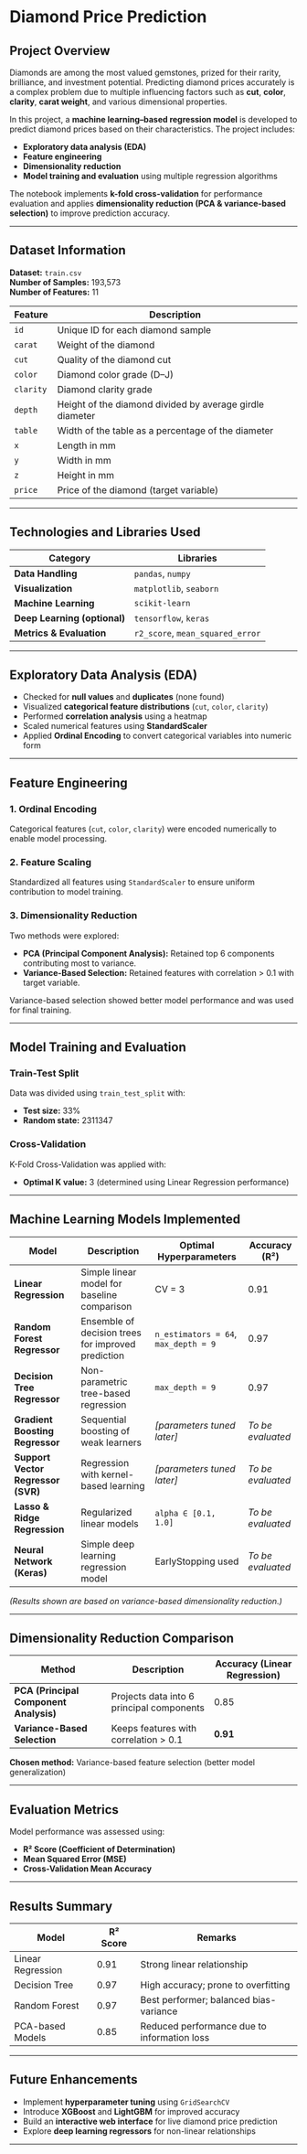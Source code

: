 # Diamond Price Prediction
## Project Overview
Diamonds are among the most valued gemstones, prized for their rarity, brilliance, and investment potential. Predicting diamond prices accurately is a complex problem due to multiple influencing factors such as **cut**, **color**, **clarity**, **carat weight**, and various dimensional properties.

In this project, a **machine learning–based regression model** is developed to predict diamond prices based on their characteristics. The project includes:
- **Exploratory data analysis (EDA)**
- **Feature engineering**
- **Dimensionality reduction**
- **Model training and evaluation** using multiple regression algorithms

The notebook implements **k-fold cross-validation** for performance evaluation and applies **dimensionality reduction (PCA & variance-based selection)** to improve prediction accuracy.

---

## Dataset Information

**Dataset:** `train.csv`  
**Number of Samples:** 193,573  
**Number of Features:** 11  

| Feature | Description |
|----------|--------------|
| `id` | Unique ID for each diamond sample |
| `carat` | Weight of the diamond |
| `cut` | Quality of the diamond cut |
| `color` | Diamond color grade (D–J) |
| `clarity` | Diamond clarity grade |
| `depth` | Height of the diamond divided by average girdle diameter |
| `table` | Width of the table as a percentage of the diameter |
| `x` | Length in mm |
| `y` | Width in mm |
| `z` | Height in mm |
| `price` | Price of the diamond (target variable) |

---

## Technologies and Libraries Used

| Category | Libraries |
|-----------|------------|
| **Data Handling** | `pandas`, `numpy` |
| **Visualization** | `matplotlib`, `seaborn` |
| **Machine Learning** | `scikit-learn` |
| **Deep Learning (optional)** | `tensorflow`, `keras` |
| **Metrics & Evaluation** | `r2_score`, `mean_squared_error` |

---

## Exploratory Data Analysis (EDA)

- Checked for **null values** and **duplicates** (none found)
- Visualized **categorical feature distributions** (`cut`, `color`, `clarity`)
- Performed **correlation analysis** using a heatmap
- Scaled numerical features using **StandardScaler**
- Applied **Ordinal Encoding** to convert categorical variables into numeric form

---

## Feature Engineering

### **1. Ordinal Encoding**
Categorical features (`cut`, `color`, `clarity`) were encoded numerically to enable model processing.

### **2. Feature Scaling**
Standardized all features using `StandardScaler` to ensure uniform contribution to model training.

### **3. Dimensionality Reduction**
Two methods were explored:
- **PCA (Principal Component Analysis):** Retained top 6 components contributing most to variance.
- **Variance-Based Selection:** Retained features with correlation > 0.1 with target variable.

Variance-based selection showed better model performance and was used for final training.

---

## Model Training and Evaluation

### **Train-Test Split**
Data was divided using `train_test_split` with:
- **Test size:** 33%
- **Random state:** 2311347

### **Cross-Validation**
K-Fold Cross-Validation was applied with:
- **Optimal K value:** 3 (determined using Linear Regression performance)

---

## Machine Learning Models Implemented

| Model | Description | Optimal Hyperparameters | Accuracy (R²) |
|--------|--------------|-------------------------|----------------|
| **Linear Regression** | Simple linear model for baseline comparison | CV = 3 | 0.91 |
| **Random Forest Regressor** | Ensemble of decision trees for improved prediction | `n_estimators = 64`, `max_depth = 9` | 0.97 |
| **Decision Tree Regressor** | Non-parametric tree-based regression | `max_depth = 9` | 0.97 |
| **Gradient Boosting Regressor** | Sequential boosting of weak learners | *[parameters tuned later]* | *To be evaluated* |
| **Support Vector Regressor (SVR)** | Regression with kernel-based learning | *[parameters tuned later]* | *To be evaluated* |
| **Lasso & Ridge Regression** | Regularized linear models | `alpha ∈ [0.1, 1.0]` | *To be evaluated* |
| **Neural Network (Keras)** | Simple deep learning regression model | EarlyStopping used | *To be evaluated* |

*(Results shown are based on variance-based dimensionality reduction.)*

---

## Dimensionality Reduction Comparison

| Method | Description | Accuracy (Linear Regression) |
|---------|--------------|-----------------------------|
| **PCA (Principal Component Analysis)** | Projects data into 6 principal components | 0.85 |
| **Variance-Based Selection** | Keeps features with correlation > 0.1 | **0.91** |
 **Chosen method:** Variance-based feature selection (better model generalization)

---

##  Evaluation Metrics

Model performance was assessed using:
- **R² Score (Coefficient of Determination)**
- **Mean Squared Error (MSE)**
- **Cross-Validation Mean Accuracy**

---

##  Results Summary

| Model | R² Score | Remarks |
|--------|-----------|----------|
| Linear Regression | 0.91 | Strong linear relationship |
| Decision Tree | 0.97 | High accuracy; prone to overfitting |
| Random Forest | 0.97 | Best performer; balanced bias-variance |
| PCA-based Models | 0.85 | Reduced performance due to information loss |

---

##  Future Enhancements

- Implement **hyperparameter tuning** using `GridSearchCV`
- Introduce **XGBoost** and **LightGBM** for improved accuracy
- Build an **interactive web interface** for live diamond price prediction
- Explore **deep learning regressors** for non-linear relationships

---



